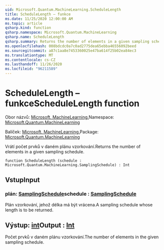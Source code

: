 ```yaml
---
uid: Microsoft.Quantum.MachineLearning.ScheduleLength
title: ScheduleLength – funkce
ms.date: 11/25/2020 12:00:00 AM
ms.topic: article
qsharp.kind: function
qsharp.namespace: Microsoft.Quantum.MachineLearning
qsharp.name: ScheduleLength
qsharp.summary: Returns the number of elements in a given sampling schedule.
ms.openlocfilehash: 008bdcdc0a7c0ad2775dea65ebba46556092beed
ms.sourcegitcommit: a87c1aa8e7453360025e47ba614f25b02ea84ec3
ms.translationtype: MT
ms.contentlocale: cs-CZ
ms.lasthandoff: 11/26/2020
ms.locfileid: "96211589"
---
```

# <a name="schedulelength-function"></a><span data-ttu-id="5ae0d-102">ScheduleLength – funkce</span><span class="sxs-lookup"><span data-stu-id="5ae0d-102">ScheduleLength function</span></span>

<span data-ttu-id="5ae0d-103">Obor názvů: [Microsoft. MachineLearning.](xref:Microsoft.Quantum.MachineLearning)</span><span class="sxs-lookup"><span data-stu-id="5ae0d-103">Namespace: [Microsoft.Quantum.MachineLearning](xref:Microsoft.Quantum.MachineLearning)</span></span>

<span data-ttu-id="5ae0d-104">Balíček: [Microsoft. MachineLearning.](https://nuget.org/packages/Microsoft.Quantum.MachineLearning)</span><span class="sxs-lookup"><span data-stu-id="5ae0d-104">Package: [Microsoft.Quantum.MachineLearning](https://nuget.org/packages/Microsoft.Quantum.MachineLearning)</span></span>


<span data-ttu-id="5ae0d-105">Vrátí počet prvků v daném plánu vzorkování.</span><span class="sxs-lookup"><span data-stu-id="5ae0d-105">Returns the number of elements in a given sampling schedule.</span></span>

```qsharp
function ScheduleLength (schedule : Microsoft.Quantum.MachineLearning.SamplingSchedule) : Int
```


## <a name="input"></a><span data-ttu-id="5ae0d-106">Vstup</span><span class="sxs-lookup"><span data-stu-id="5ae0d-106">Input</span></span>

### <a name="schedule--samplingschedule"></a><span data-ttu-id="5ae0d-107">plán: [SamplingSchedule](xref:Microsoft.Quantum.MachineLearning.SamplingSchedule)</span><span class="sxs-lookup"><span data-stu-id="5ae0d-107">schedule : [SamplingSchedule](xref:Microsoft.Quantum.MachineLearning.SamplingSchedule)</span></span>

<span data-ttu-id="5ae0d-108">Plán vzorkování, jehož délka má být vrácena.</span><span class="sxs-lookup"><span data-stu-id="5ae0d-108">A sampling schedule whose length is to be returned.</span></span>



## <a name="output--int"></a><span data-ttu-id="5ae0d-109">Výstup: [int](xref:microsoft.quantum.lang-ref.int)</span><span class="sxs-lookup"><span data-stu-id="5ae0d-109">Output : [Int](xref:microsoft.quantum.lang-ref.int)</span></span>

<span data-ttu-id="5ae0d-110">Počet prvků v daném plánu vzorkování.</span><span class="sxs-lookup"><span data-stu-id="5ae0d-110">The number of elements in the given sampling schedule.</span></span>